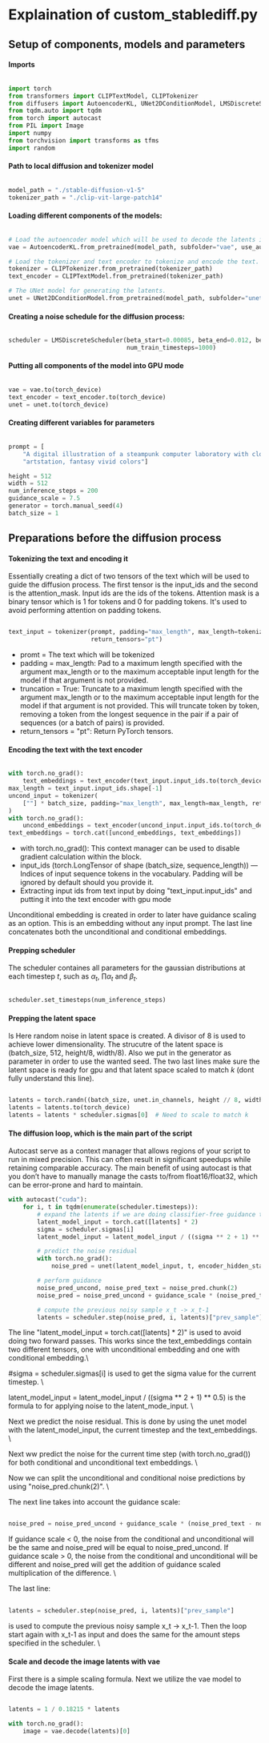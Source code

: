 # Explaination of custom_stablediff.py

## Setup of components, models and parameters

#### Imports 
```python

import torch
from transformers import CLIPTextModel, CLIPTokenizer
from diffusers import AutoencoderKL, UNet2DConditionModel, LMSDiscreteScheduler
from tqdm.auto import tqdm
from torch import autocast
from PIL import Image
import numpy
from torchvision import transforms as tfms
import random

```

#### Path to local diffusion and tokenizer model
```python

model_path = "./stable-diffusion-v1-5"
tokenizer_path = "./clip-vit-large-patch14"

```

#### Loading different components of the models:
```python

# Load the autoencoder model which will be used to decode the latents into image space.
vae = AutoencoderKL.from_pretrained(model_path, subfolder="vae", use_auth_token=True)

# Load the tokenizer and text encoder to tokenize and encode the text.
tokenizer = CLIPTokenizer.from_pretrained(tokenizer_path)
text_encoder = CLIPTextModel.from_pretrained(tokenizer_path)

# The UNet model for generating the latents.
unet = UNet2DConditionModel.from_pretrained(model_path, subfolder="unet", use_auth_token=True)


```

#### Creating a noise schedule for the diffusion process:
```python

scheduler = LMSDiscreteScheduler(beta_start=0.00085, beta_end=0.012, beta_schedule="scaled_linear",
                                 num_train_timesteps=1000)

```

#### Putting all components of the model into GPU mode
```python

vae = vae.to(torch_device)
text_encoder = text_encoder.to(torch_device)
unet = unet.to(torch_device)

```


#### Creating different variables for parameters
```python

prompt = [
    "A digital illustration of a steampunk computer laboratory with clockwork machines, 4k, detailed, trending in "
    "artstation, fantasy vivid colors"]

height = 512
width = 512
num_inference_steps = 200
guidance_scale = 7.5
generator = torch.manual_seed(4)
batch_size = 1

```

## Preparations before the diffusion process

#### Tokenizing the text and encoding it

Essentially creating a dict of two tensors of the text which will be used to guide the diffusion process.
The first tensor is the input_ids and the second is the attention_mask. Input ids are the ids of the tokens.
Attention mask is a binary tensor which is 1 for tokens and 0 for padding tokens. It's used to avoid performing
attention on padding tokens.

```python

text_input = tokenizer(prompt, padding="max_length", max_length=tokenizer.model_max_length, truncation=True,
                       return_tensors="pt")

```

* promt = The text which will be tokenized
* padding = max_length: Pad to a maximum length specified with the argument max_length or to the maximum acceptable 
input length for the model if that argument is not provided.
* truncation = True: Truncate to a maximum length specified with the argument max_length or to the maximum acceptable 
input length for the model if that argument is not provided. This will truncate token by token, 
removing a token from the longest sequence in the pair if a pair of sequences (or a batch of pairs) is provided.
* return_tensors = "pt": Return PyTorch tensors.

#### Encoding the text with the text encoder 

```python

with torch.no_grad():
    text_embeddings = text_encoder(text_input.input_ids.to(torch_device))[0]
max_length = text_input.input_ids.shape[-1]
uncond_input = tokenizer(
    [""] * batch_size, padding="max_length", max_length=max_length, return_tensors="pt"
)
with torch.no_grad():
    uncond_embeddings = text_encoder(uncond_input.input_ids.to(torch_device))[0]
text_embeddings = torch.cat([uncond_embeddings, text_embeddings])

```
* with torch.no_grad(): This context manager can be used to disable gradient calculation within the block.
* input_ids (torch.LongTensor of shape (batch_size, sequence_length)) — Indices of input sequence tokens in the
vocabulary. Padding will be ignored by default should you provide it.
* Extracting input ids from text input by doing "text_input.input_ids" and putting it into the text encoder with gpu mode

Unconditional embedding is created in order to later have guidance scaling as an option. This is an embedding without
any input prompt. The last line concatenates both the unconditional and conditional embeddings.

#### Prepping scheduler

The scheduler containes all parameters for the gaussian distributions at each timestep $t$, such as $\alpha_t$, 
$\prod \alpha_t$ and $\beta_t$.

```python

scheduler.set_timesteps(num_inference_steps)

```

#### Prepping the latent space
ls
Here random noise in latent space is created. A divisor of 8 is used to achieve lower dimensionality.
The strucutre of the latent space is (batch_size, 512, height/8, width/8). Also we put in the generator as parameter
in order to use the wanted seed. The two last lines make sure the latent space is ready for gpu and that latent space
scaled to match *k* (dont fully understand this line).

```python 

latents = torch.randn((batch_size, unet.in_channels, height // 8, width // 8), generator=generator)
latents = latents.to(torch_device)
latents = latents * scheduler.sigmas[0]  # Need to scale to match k

```

#### The diffusion loop, which is the main part of the script

Autocast serve as a context manager that allows regions of your script to run in mixed precision. This can often
result in significant speedups while retaining comparable accuracy. The main benefit of using autocast is that
you don’t have to manually manage the casts to/from float16/float32, which can be error-prone and hard to maintain.

```python
with autocast("cuda"):
    for i, t in tqdm(enumerate(scheduler.timesteps)):
        # expand the latents if we are doing classifier-free guidance to avoid doing two forward passes.
        latent_model_input = torch.cat([latents] * 2)
        sigma = scheduler.sigmas[i]
        latent_model_input = latent_model_input / ((sigma ** 2 + 1) ** 0.5)

        # predict the noise residual
        with torch.no_grad():
            noise_pred = unet(latent_model_input, t, encoder_hidden_states=text_embeddings)["sample"]

        # perform guidance
        noise_pred_uncond, noise_pred_text = noise_pred.chunk(2)
        noise_pred = noise_pred_uncond + guidance_scale * (noise_pred_text - noise_pred_uncond)

        # compute the previous noisy sample x_t -> x_t-1
        latents = scheduler.step(noise_pred, i, latents)["prev_sample"]
```

The line "latent_model_input = torch.cat([latents] * 2)" is used to avoid doing two forward passes. This works since
the text_embeddings contain two different tensors, one with unconditional embedding and one with conditional embedding.\

#sigma = scheduler.sigmas[i] is used to get the sigma value for the current timestep. \

latent_model_input = latent_model_input / ((sigma ** 2 + 1) ** 0.5) is the formula to for applying noise to the 
latent_mode_input. \

Next we predict the noise residual. This is done by using the unet model with the latent_model_input, 
the current timestep and the text_embeddings. \

Next ww predict the noise for the current time step (with torch.no_grad()) for both conditional and unconditional
text embeddings. \

Now we can split the unconditional and conditional noise predictions by using "noise_pred.chunk(2)". \

The next line takes into account the guidance scale:

```python

noise_pred = noise_pred_uncond + guidance_scale * (noise_pred_text - noise_pred_uncond)

```

If guidance scale < 0, the noise from the conditional and unconditional will be the same and noise_pred will be equal
to noise_pred_uncond. If guidance scale > 0, the noise from the conditional and unconditional will be different and
noise_pred will get the addition of guidance scaled multiplication of the difference. \

The last line: 

```python
 
latents = scheduler.step(noise_pred, i, latents)["prev_sample"]

```

is used to compute the previous noisy sample x_t -> x_t-1. Then the loop start again with x_t-1 as input and does the same for the amount
steps specified in the scheduler. \

#### Scale and decode the image latents with vae

First there is a simple scaling formula. Next we utilize the vae model to decode the image latents. 

```python

latents = 1 / 0.18215 * latents

with torch.no_grad():
    image = vae.decode(latents)[0]
    
```


    













